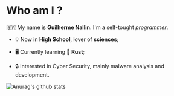 # Who am I ?

🇧🇷 My name is **Guilherme Nallin**. I'm a self-tought _programmer_.

- 💡 Now in **High School**, lover of **sciences**;

- 🖥️ Currently learning **🦀 Rust**;

- 🔒 Interested in Cyber Security, mainly malware analysis and development.

![Anurag's github stats](https://github-readme-stats.vercel.app/api?username=nallinguilherme&show_icons=true&theme=dracula)
